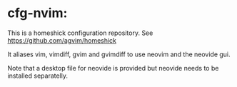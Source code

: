 # cfg-nvim:

This is a homeshick configuration repository. See
https://github.com/agvim/homeshick

It aliases vim, vimdiff, gvim and gvimdiff to use neovim and the neovide gui.

Note that a desktop file for neovide is provided but neovide needs to be
installed separatelly.
